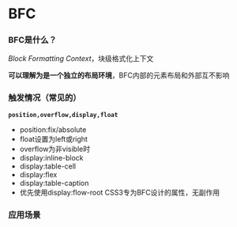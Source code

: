 # BFC 
### BFC是什么？

*Block Formatting Context*，块级格式化上下文

**可以理解为是一个独立的布局环境**，BFC内部的元素布局和外部互不影响

### 触发情况（常见的）

**`position,overflow,display,float`**

- position:fix/absolute
- float设置为left或right
- overflow为非visible时
- display:inline-block
- display:table-cell
- display:flex
- display:table-caption
- 优先使用display:flow-root CSS3专为BFC设计的属性，无副作用

### 应用场景